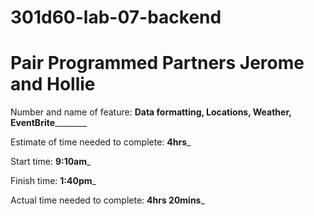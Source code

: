 # 301d60-lab-07-backend
# Pair Programmed Partners Jerome and Hollie

Number and name of feature: ____________Data formatting, Locations, Weather, EventBrite____________________

Estimate of time needed to complete: __4hrs___

Start time: __9:10am___

Finish time: __1:40pm___

Actual time needed to complete: __4hrs 20mins___
